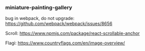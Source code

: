 ### miniature-painting-gallery

bug in webpack, do not upgrade: https://github.com/webpack/webpack/issues/8656

Scroll: https://www.npmjs.com/package/react-scrollable-anchor

Flagi: https://www.countryflags.com/en/image-overview/
